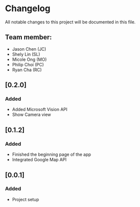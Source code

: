 # Changelog
All notable changes to this project will be documented in this file.

## Team member:
  - Jason Chen (JC)
  - Shely Lin (SL)
  - Micole Ong (MO)
  - Philip Choi (PC)
  - Ryan Cha (RC)

  
## [0.2.0]
### Added
  - Added Microsoft Vision API
  - Show Camera view
  

## [0.1.2]
### Added
  - Finished the beginning page of the app
  - Integrated Google Map API
  
## [0.0.1]
### Added
  - Project setup
